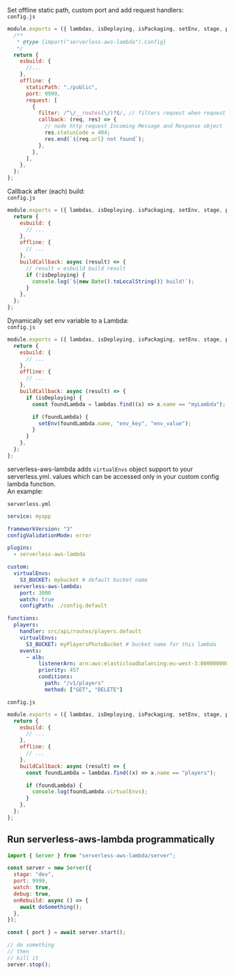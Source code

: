Set offline static path, custom port and add request handlers:  
`config.js`

```js
module.exports = ({ lambdas, isDeploying, isPackaging, setEnv, stage, port }) => {
  /**
   * @type {import("serverless-aws-lambda").Config}
   */
  return {
    esbuild: {
      //...
    },
    offline: {
      staticPath: "./public",
      port: 9999,
      request: [
        {
          filter: /^\/__routes(\/)?$/, // filters request when request URL match /__routes
          callback: (req, res) => {
            // node http request Incoming Message and Response object
            res.statusCode = 404;
            res.end(`${req.url} not found`);
          },
        },
      ],
    },
  };
};
```

Callback after (each) build:  
`config.js`

```js
module.exports = ({ lambdas, isDeploying, isPackaging, setEnv, stage, port }) => {
  return {
    esbuild: {
      // ...
    },
    offline: {
      // ...
    },
    buildCallback: async (result) => {
      // result = esbuild build result
      if (!isDeploying) {
        console.log(`${new Date().toLocalString()} build!`);
      }
    },
  };
};
```

Dynamically set env variable to a Lambda:  
`config.js`

```js
module.exports = ({ lambdas, isDeploying, isPackaging, setEnv, stage, port }) => {
  return {
    esbuild: {
      // ...
    },
    offline: {
      // ...
    },
    buildCallback: async (result) => {
      if (isDeploying) {
        const foundLambda = lambdas.find((x) => x.name == "myLambda");

        if (foundLambda) {
          setEnv(foundLambda.name, "env_key", "env_value");
        }
      }
    },
  };
};
```

serverless-aws-lambda adds `virtualEnvs` object support to your serverless.yml.
values which can be accessed only in your custom config lambda function.  
An example:

`serverless.yml`

```yaml
service: myapp

frameworkVersion: "3"
configValidationMode: error

plugins:
  - serverless-aws-lambda

custom:
  virtualEnvs:
    S3_BUCKET: mybucket # default bucket name
  serverless-aws-lambda:
    port: 3000
    watch: true
    configPath: ./config.default

functions:
  players:
    handler: src/api/routes/players.default
    virtualEnvs:
      S3_BUCKET: myPlayersPhotoBucket # bucket name for this lambda
    events:
      - alb:
          listenerArn: arn:aws:elasticloadbalancing:eu-west-3:0000000000000:listener/app/myAlb/11111111111111/2222222222222
          priority: 457
          conditions:
            path: "/v1/players"
            method: ["GET", "DELETE"]
```

`config.js`

```js
module.exports = ({ lambdas, isDeploying, isPackaging, setEnv, stage, port }) => {
  return {
    esbuild: {
      // ...
    },
    offline: {
      // ...
    },
    buildCallback: async (result) => {
      const foundLambda = lambdas.find((x) => x.name == "players");

      if (foundLambda) {
        console.log(foundLambda.virtualEnvs);
      }
    },
  };
};
```

## Run serverless-aws-lambda programmatically

```js
import { Server } from "serverless-aws-lambda/server";

const server = new Server({
  stage: "dev",
  port: 9999,
  watch: true,
  debug: true,
  onRebuild: async () => {
    await doSomething();
  },
});

const { port } = await server.start();

// do something
// then
// kill it 
server.stop();
```
